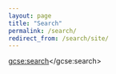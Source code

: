 ```yaml
---
layout: page
title: "Search"
permalink: /search/
redirect_from: /search/site/
---
```

<script>
  (function() {
    var cx = '010548306397655477104:g7_7cpvfdlu';
    var gcse = document.createElement('script');
    gcse.type = 'text/javascript';
    gcse.async = true;
    gcse.src = (document.location.protocol == 'https:' ? 'https:' : 'http:') +
        '//cse.google.com/cse.js?cx=' + cx;
    var s = document.getElementsByTagName('script')[0];
    s.parentNode.insertBefore(gcse, s);
  })();
</script>
<gcse:search></gcse:search>
